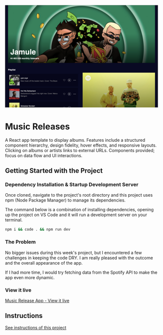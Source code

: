 <h1 align="center">
  <a href="">
    <img src="/src/assets/screenshot.png" alt="Project Banner Hero Image">
  </a>
</h1>

# Music Releases

A React app template to display albums. Features include a structured component hierarchy, design fidelity, hover effects, and responsive layouts. Clicking on albums or artists links to external URLs. Components provided; focus on data flow and UI interactions.

## Getting Started with the Project

### Dependency Installation & Startup Development Server

Once cloned, navigate to the project's root directory and this project uses npm (Node Package Manager) to manage its dependencies.

The command below is a combination of installing dependencies, opening up the project on VS Code and it will run a development server on your terminal.

```bash
npm i && code . && npm run dev
```

### The Problem

No bigger issues during this week's project, but I encountered a few challenges in keeping the code DRY. I am really pleased with the outcome and the overall appearance of the app.

If I had more time, I would try fetching data from the Spotify API to make the app even more dynamic.

### View it live

[Music Release App - View it live](https://technigo-music-release-app.netlify.app/)

## Instructions

<a href="instructions.md">
   See instructions of this project
  </a>
